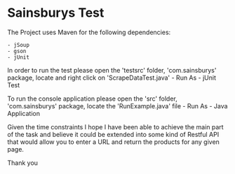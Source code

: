Sainsburys Test
=================================================

The Project uses Maven for the following dependencies:

	- jSoup
	- gson
	- jUnit
	
In order to run the test please open the 'testsrc' folder, 'com.sainsburys' package, locate and right click on 'ScrapeDataTest.java' - Run As - jUnit Test

To run the console application please open the 'src' folder, 'com.sainsburys' package, locate the 'RunExample.java' file - Run As - Java Application

Given the time constraints I hope I have been able to achieve the main part of the task and believe it could be extended into some kind of Restful API that would allow you to enter a URL and return the products for any given page.

Thank you